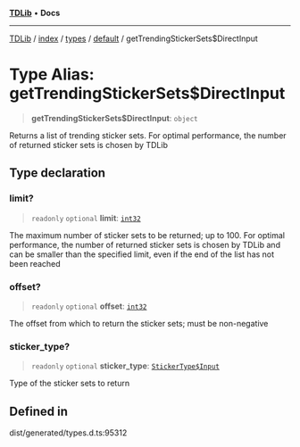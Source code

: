 [**TDLib**](../../../../../../README.md) • **Docs**

***

[TDLib](../../../../../../modules.md) / [index](../../../../../README.md) / [types](../../../README.md) / [default](../README.md) / getTrendingStickerSets$DirectInput

# Type Alias: getTrendingStickerSets$DirectInput

> **getTrendingStickerSets$DirectInput**: `object`

Returns a list of trending sticker sets. For optimal performance, the number of returned sticker sets is chosen by TDLib

## Type declaration

### limit?

> `readonly` `optional` **limit**: [`int32`](int32.md)

The maximum number of sticker sets to be returned; up to 100. For optimal performance, the number of returned sticker sets is chosen by TDLib and can be smaller than the specified limit, even if the end of the list has not been reached

### offset?

> `readonly` `optional` **offset**: [`int32`](int32.md)

The offset from which to return the sticker sets; must be non-negative

### sticker\_type?

> `readonly` `optional` **sticker\_type**: [`StickerType$Input`](StickerType$Input.md)

Type of the sticker sets to return

## Defined in

dist/generated/types.d.ts:95312
